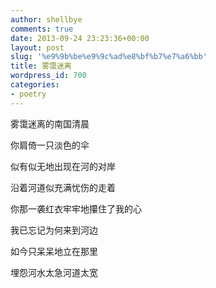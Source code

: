 ```yaml
---
author: shellbye
comments: true
date: 2013-09-24 23:23:36+00:00
layout: post
slug: '%e9%9b%be%e9%9c%ad%e8%bf%b7%e7%a6%bb'
title: 雾霭迷离
wordpress_id: 700
categories:
- poetry
---
```


雾霭迷离的南国清晨

你肩倚一只淡色的伞

似有似无地出现在河的对岸

沿着河道似充满忧伤的走着


你那一袭红衣牢牢地攥住了我的心

我已忘记为何来到河边

如今只呆呆地立在那里

埋怨河水太急河道太宽

